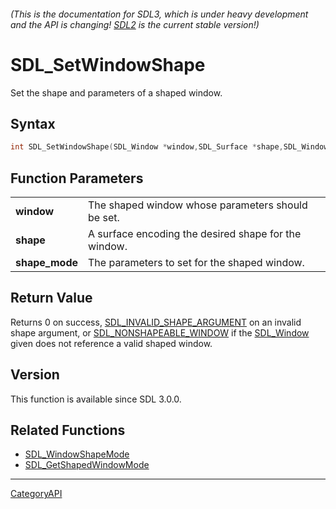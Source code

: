 ###### (This is the documentation for SDL3, which is under heavy development and the API is changing! [SDL2](https://wiki.libsdl.org/SDL2/) is the current stable version!)
# SDL_SetWindowShape

Set the shape and parameters of a shaped window.

## Syntax

```c
int SDL_SetWindowShape(SDL_Window *window,SDL_Surface *shape,SDL_WindowShapeMode *shape_mode);

```

## Function Parameters

|                    |                                                      |
| ------------------ | ---------------------------------------------------- |
| **window**         | The shaped window whose parameters should be set.    |
| **shape**          | A surface encoding the desired shape for the window. |
| **shape_mode**     | The parameters to set for the shaped window.         |

## Return Value

Returns 0 on success,
[SDL_INVALID_SHAPE_ARGUMENT](SDL_INVALID_SHAPE_ARGUMENT.md) on an invalid
shape argument, or [SDL_NONSHAPEABLE_WINDOW](SDL_NONSHAPEABLE_WINDOW.md) if
the [SDL_Window](SDL_Window.md) given does not reference a valid shaped
window.

## Version

This function is available since SDL 3.0.0.

## Related Functions

* [SDL_WindowShapeMode](SDL_WindowShapeMode.md)
* [SDL_GetShapedWindowMode](SDL_GetShapedWindowMode.md)

----
[CategoryAPI](CategoryAPI.md)
